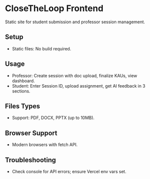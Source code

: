# CloseTheLoop Frontend

Static site for student submission and professor session management.

## Setup
- Static files: No build required.

## Usage
- Professor: Create session with doc upload, finalize KAUs, view dashboard.
- Student: Enter Session ID, upload assignment, get AI feedback in 3 sections.

## Files Types
- Support: PDF, DOCX, PPTX (up to 10MB).

## Browser Support
- Modern browsers with fetch API.

## Troubleshooting
- Check console for API errors; ensure Vercel env vars set.
